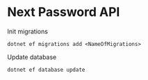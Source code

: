 # Next Password API 


Init migrations

````
dotnet ef migrations add <NameOfMigrations>
```` 

Update database 

````
dotnet ef database update
````

